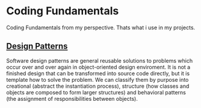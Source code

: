 # Coding Fundamentals

Coding Fundamentals from my perspective. Thats what i use in my projects.

## [Design Patterns]

Software design patterns are general reusable solutions to problems which occur
over and over again in object-oriented design enviroment. It is not a finished
design that can be transformed into source code directly, but it is template how
to solve the problem. We can classify them by purpose into creational (abstract
the instantiation process), structure (how classes and objects are composed to form
larger structures) and behavioral patterns (the assignment of responsibilities between
objects).

[design patterns]: https://github.com/mthnglac/CodingFundamentals/tree/master/design-patterns
